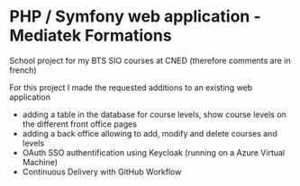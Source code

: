 # PHP / Symfony web application - Mediatek Formations
School project for my BTS SIO courses at CNED (therefore comments are in french)

For this project I made the requested additions to an existing web application

- adding a table in the database for course levels, show course levels on the different front office pages
- adding a back office allowing to add, modify and delete courses and levels
- OAuth SSO authentification using Keycloak (running on a Azure Virtual Machine)
- Continuous Delivery with GitHub Workflow
